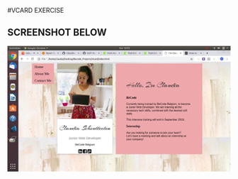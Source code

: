 #VCARD EXERCISE

## SCREENSHOT BELOW

![alt text](https://raw.githubusercontent.com/Claudia-Scho/Vcard/master/Pictures/Screenshot%20Vcard.png)


